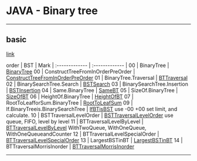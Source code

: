 
# JAVA - Binary tree


---

## basic

[link](https://www.youtube.com/watch?v=ySDDslG8wws&list=PLrmLmBdmIlpv_jNDXtJGYTPNQ2L1gdHxu&index=4)

order | BST | Mark
| :------------- | :------------- |
00 | BinaryTree | [BinaryTree](./BinaryTree.java)
00 | ConstructTreeFromInOrderPreOrder | [ConstructTreeFromInOrderPreOrder](./ConstructTreeFromInOrderPreOrder.java)
01 | BinaryTree.Traversal | [BTTraversal](./BTTraversal.java)
02 | BinarySearchTree.Search | [BSTSearch](./BSTSearch.java)
03 | BinarySearchTree.Insertion | [BSTInsertion](./BSTInsertion.java)
04 | Same.BinaryTree | [SameBT](./SameBT.java)
05 | SizeOf.BinaryTree | [SizeOfBT](./SizeOfBT.java)
06 | HeightOf.BinaryTree | [HeightOfBT](./HeightOfBT.java)
07 | RootToLeafforSum.BinaryTree | [RootToLeafSum](./RootToLeafSum.java)
09 | If.BinaryTreeis.BinarySearchTree | [IfBTisBST](./IfBTisBST.java) use -00 +00 set limit, and calculate.
10 | BSTTraversalLevelOrder | [BSTTraversalLevelOrder](./BSTTraversalLevelOrder.java) use queue, FIFO, level by level
11 | BTTraversalLevelByLevel | [BTTraversalLevelByLevel](./BTTraversalLevelByLevel.java) WithTwoQueue, WithOneQueue, WithOneQueueandCounter
12 | BTTraversalLevelSpecialOrder | [BTTraversalLevelSpecialOrder](./BTTraversalLevelSpecialOrder.java)
13 | LargestBSTinBT | [LargestBSTinBT](./LargestBSTinBT.java)
14 | BTTraversalMorrisInorder | [BTTraversalMorrisInorder](./BTTraversalMorrisInorder.java)



---
